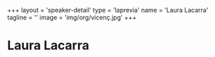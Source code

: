 +++
layout = 'speaker-detail'
type = 'laprevia'
name = 'Laura Lacarra'
tagline = ''
image = 'img/org/vicenç.jpg'
+++

# Laura Lacarra
